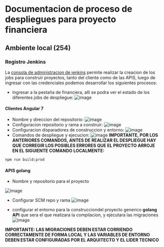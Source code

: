 # Documentacion de proceso de despliegues para proyecto financiera

## Ambiente local (254)

### Registro Jenkins

La [consola de administracion de jenkins](https://intelligentia.udistrital.edu.co:8443/jenkins) permite realizar la creacion de los jobs para construir proyectos, tanto del cliente como de las APIS, luego de ingresar con las credenciales podemos desarrollar los siguientes procesos:
- Ingresar a la pestaña de financiera, alli se podra ver el estado de los diferentes jobs de despliegue:
![image](https://user-images.githubusercontent.com/32855979/61229028-043bd200-a6ed-11e9-9998-16a7b476a627.png)

#### Clientes Angular 7
- Nombre y direccion del repositorio:
![image](https://user-images.githubusercontent.com/32855979/61229493-ea4ebf00-a6ed-11e9-9f26-9f210de8406e.png)
- Configuracion repositorio y rama a construir:
![image](https://user-images.githubusercontent.com/32855979/61229577-0c484180-a6ee-11e9-9d51-98fbdd5c1a03.png)
- Configuracion disparadores de construccion y entorno:
![image](https://user-images.githubusercontent.com/32855979/61229705-40bbfd80-a6ee-11e9-8744-b6fdfd7c51e7.png)
- Comandos de despliegue y ejecucion:
![image](https://user-images.githubusercontent.com/32855979/61229830-7cef5e00-a6ee-11e9-8af9-862406452165.png)
**IMPORTANTE, POR LOS ANTERIORES COMANDOS, ANTES DE REALIZAR EL DESPLIEGUE HAY QUE CORREGIR LOS POSIBLES ERRORES QUE EL PROYECTO ARROJE EN EL SIGUIENTE COMANDO LOCALMENTE:**
```shell
npm run build:prod
```

#### APIS golang

- Nombre y repositorio para el proyecto

![image](https://user-images.githubusercontent.com/32855979/61230701-2daa2d00-a6f0-11e9-9433-1abfbd9c980f.png)

- Configurar SCM repo y rama
![image](https://user-images.githubusercontent.com/32855979/61231112-030ca400-a6f1-11e9-829f-ec3504b5d494.png)

- configurar el entorno para la construcciondel proyecto generico **golang API** que sera el que realizara la compilacion, y ejecutara las migraciones
![image](https://user-images.githubusercontent.com/32855979/61231181-33544280-a6f1-11e9-92ef-75bf0f196ae5.png)

**IMPORTANTE: LAS MIGRACIONES DEBEN ESTAR CORRIENDO CORRECTAMENTE DE FORMA LOCAL Y LAS VARIABLES DE ENTORNO DEBEN ESTAR CONFIGURADAS POR EL ARQUITECTO Y EL LIDER TECNICO**
